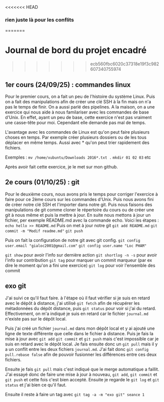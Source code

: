 <<<<<<< HEAD
### rien juste là pour les conflits
=======
# Journal de bord du projet encadré
>>>>>>> ecb560fbc6020c37318e19f3c982607340755974

## 1er cours (24/09/25) : commandes linux
Pour le premier cours, on a fait un peu de l'histoire du système Linux. Puis on a fait des manipulations afin de créer une clé SSH à la fin mais on n'a pas le temps de finir. On a aussi parlé des pipelines. A la maison, on a une exercice qui nous aide à nous familariser avec les commandes de base d'Unix. En effet, ayant un peu de base, cette exercice n'est pas vraiment une casse-tête pour moi. Cependant elle demande pas mal de temps.

L'avantage avec les commandes de Linux est qu'on peut faire plusieurs choses en temps. Par exemple créer plusieurs dossiers ou de les tous déplacer en même temps. Aussi avec * qu'on peut trier rapidement des fichiers.

Exemples : `mv /home/xubuntu/Downloads 2016*.txt .` 
`mkdir 01 02 03` etc

Après avoir fait cette exercice, je le met sur mon github.


## 2e cours (01/10/25) : git
Pour le deuxième cours, nous avons pris le temps pour corriger l'exercice à faire pour ce 2ème cours sur les commandes d'Unix. 
Puis nous avons fini de créer notre clé SSH et l'importer dans notre git.
Puis nous faisons des manipulations de git comme cloner le répertoire du cours ou de créer une git à nous même et puis la mettre à jour. 
En suite nous mettons à jour un fichier, per exemple README.md avec la commande echo. Voici les étapes :
`echo hello >> README.md`
Puis on met à jour notre git
`git add README.md`
`git commit -m "Modif readme.md"`
`git push`

Puis on fait la configuration de notre git avec git config.
`git config user.email "gialoc2001@gmail.com"`
`git config user.name "Loc PHAM"`

`git show` pour avoir l'info sur dernière action
`git shortlog -n -s` pour avoir l'info sur contribution
`git tag` pour marquer un commit marqueur (par ex dire le moment qu'on a fini une exercice)
`git log` pour voir l'ensemble des commit

## exo git 
J'ai suivi ce qu'il faut faire. à l'étape où il faut vérifier si je suis en retard avec le dépôt à distance, j'ai utilisé `git fetch` afin de récupérer les métadonnées du dépôt distance, puis `git status` pour voir si j'ai du retard. 
Effectivement, on m'a indiqué je suis en retard car le fichier `journal.md` n'existe pas sur le dépôt local.

Puis j'ai créé un fichier `journal.md` dans mon dépôt local et y ai ajouté une ligne de texte différente que celle dans le fichier à distance. 
Puis je fais la mise à jour avec `git add` `git commit` et `git push` mais c'est impossible car je suis en retard avec le dépôt local. 
Je fais ensuite donc un `git pull` mais il y a un conflit entre les deux fichiers `journal.md`.
J'ai fait donc `git config pull.rebase false` afin de pouvoir fusionner les différences entre ces deux fichiers. 

Ensuite je fais `git pull` mais c'est indiqué que le merge automatique a faillit. 
J'ai essayé donc de faire une mise à jour à nouveau, `git add`, `git commit` et `git push` et cette fois c'est bien accepté. 
Ensuite je regarde le `git log` et `git status` et j'ai bien ce qu'il faut. 

Ensuite il reste à faire un tag avec `git tag -a -m "exo git" seance 1`
